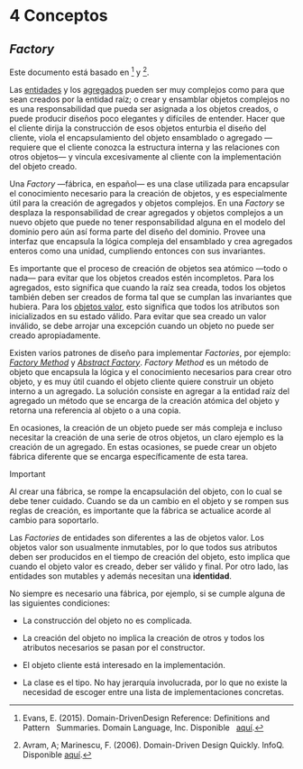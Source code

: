 # 4 Conceptos

## *Factory*

Este documento está basado en [^2] y [^1].

[^2]: Evans, E. (2015). Domain-DrivenDesign Reference: Definitions and Pattern
    Summaries. Domain Language, Inc. Disponible
    [aquí](https://www.domainlanguage.com/wp-content/uploads/2016/05/DDD_Reference_2015-03.pdf).

[^1]: Avram, A; Marinescu, F. (2006). Domain-Driven Design Quickly. InfoQ.
    Disponible
    [aquí](https://www.infoq.com/minibooks/domain-driven-design-quickly/).

Las [entidades](./4_Entidad.md) y los [agregados](./4_Agregado.md) pueden ser
muy complejos como para que sean creados por la entidad raíz; o crear y
ensamblar objetos complejos no es una responsabilidad que pueda ser asignada a
los objetos creados, o puede producir diseños poco elegantes y difíciles de
entender. Hacer que el cliente dirija la construcción de esos objetos enturbia
el diseño del cliente, viola el encapsulamiento del objeto ensamblado o agregado
—requiere que el cliente conozca la estructura interna y las relaciones con
otros objetos— y vincula excesivamente al cliente con la implementación del
objeto creado.

Una *Factory* —fábrica, en español— es una clase utilizada para encapsular el
conocimiento necesario para la creación de objetos, y es especialmente útil para
la creación de agregados y objetos complejos. En una *Factory* se desplaza la
responsabilidad de crear agregados y objetos complejos a un nuevo objeto que
puede no tener responsabilidad alguna en el modelo del dominio pero aún así
forma parte del diseño del dominio. Provee una interfaz que encapsula la lógica
compleja del ensamblado y crea agregados enteros como una unidad, cumpliendo
entonces con sus invariantes.

Es importante que el proceso de creación de objetos sea atómico —todo o nada—
para evitar que los objetos creados estén incompletos. Para los agregados, esto
significa que cuando la raíz sea creada, todos los objetos también deben ser
creados de forma tal que se cumplan las invariantes que hubiera. Para los
[objetos valor](./4_Objeto_Valor.md), esto significa que todos los atributos son
inicializados en su estado válido. Para evitar que sea creado un valor inválido,
se debe arrojar una excepción cuando un objeto no puede ser creado
apropiadamente.

Existen varios patrones de diseño para implementar *Factories*, por ejemplo:
[*Factory Method*](https://refactoring.guru/design-patterns/factory-method) y
[*Abstract Factory*](https://refactoring.guru/design-patterns/abstract-factory).
*Factory Method* es un método de objeto que encapsula la lógica y el
conocimiento necesarios para crear otro objeto, y es muy útil cuando el objeto
cliente quiere construir un objeto interno a un agregado. La solución consiste
en agregar a la entidad raíz del agregado un método que se encarga de la
creación atómica del objeto y retorna una referencia al objeto o a una copia.

En ocasiones, la creación de un objeto puede ser más compleja e incluso
necesitar la creación de una serie de otros objetos, un claro ejemplo es la
creación de un agregado. En estas ocasiones, se puede crear un objeto fábrica
diferente que se encarga específicamente de esta tarea.

> [!IMPORTANT]
> Al crear una fábrica, se rompe la encapsulación del objeto, con lo cual se
> debe tener cuidado. Cuando se da un cambio en el objeto y se rompen sus reglas
> de creación, es importante que la fábrica se actualice acorde al cambio para
> soportarlo.

Las *Factories* de entidades son diferentes a las de objetos valor. Los objetos
valor son usualmente inmutables, por lo que todos sus atributos deben ser
producidos en el tiempo de creación del objeto, esto implica que cuando el
objeto valor es creado, deber ser válido y final. Por otro lado, las entidades
son mutables y además necesitan una **identidad**.

No siempre es necesario una fábrica, por ejemplo, si se cumple alguna de las
siguientes condiciones:

* La construcción del objeto no es complicada.

* La creación del objeto no implica la creación de otros y todos los atributos
  necesarios se pasan por el constructor.

* El objeto cliente está interesado en la implementación.

* La clase es el tipo. No hay jerarquía involucrada, por lo que no existe la
  necesidad de escoger entre una lista de implementaciones concretas.

